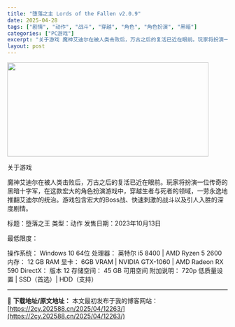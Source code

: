 ```yaml
---
title: "堕落之主 Lords of the Fallen v2.0.9"
date: 2025-04-28
tags: ["剧情", "动作", "战斗", "穿越", "角色", "角色扮演", "黑暗"]
categories: ["PC游戏"]
excerpt: "关于游戏 魔神艾迪尔在被人类击败后，万古之后的复活已近在眼前。玩家将扮演一位传奇的黑暗十字军，在这款宏大的角色扮演游戏中，穿越生者与死者的领域，一劳永逸地推翻艾迪尔的统治。游戏包含宏大的Boss战、快速刺激的战斗以及引人入胜的深度剧情。 标题：堕落之王 类型：动作 发售日期：2023年10月13日 &hellip;"
layout: post
---
```


<img class="aligncenter size-full wp-image-12253" src="https://2cy.202588.cn/wp-content/uploads/2025/04/2025042803295866.webp" alt="" width="460" height="215" />

关于游戏

魔神艾迪尔在被人类击败后，万古之后的复活已近在眼前。玩家将扮演一位传奇的黑暗十字军，在这款宏大的角色扮演游戏中，穿越生者与死者的领域，一劳永逸地推翻艾迪尔的统治。游戏包含宏大的Boss战、快速刺激的战斗以及引人入胜的深度剧情。

标题：堕落之王
类型：动作
发售日期：2023年10月13日

最低限度：

操作系统： Windows 10 64位
处理器： 英特尔 i5 8400 | AMD Ryzen 5 2600
内存： 12 GB RAM
显卡： 6GB VRAM | NVIDIA GTX-1060 | AMD Radeon RX 590
DirectX： 版本 12
存储空间： 45 GB 可用空间
附加说明： 720p 低质量设置 | SSD（首选）| HDD（支持）

---
📖 **下载地址/原文地址：** 本文最初发布于我的博客网站：[https://2cy.202588.cn/2025/04/12263/](https://2cy.202588.cn/2025/04/12263/)

